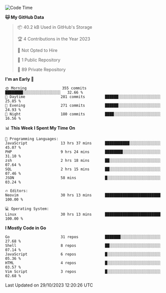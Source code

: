 
<!--START_SECTION:waka-->
![Code Time](http://img.shields.io/badge/Code%20Time-4%2C200%20hrs%2042%20mins-blue)

**🐱 My GitHub Data** 

> 📦 40.2 kB Used in GitHub's Storage 
 > 
> 🏆 4 Contributions in the Year 2023
 > 
> 🚫 Not Opted to Hire
 > 
> 📜 1 Public Repository 
 > 
> 🔑 89 Private Repository 
 > 
**I'm an Early 🐤** 

```text
🌞 Morning                355 commits         ████████░░░░░░░░░░░░░░░░░   32.66 % 
🌆 Daytime                281 commits         ██████░░░░░░░░░░░░░░░░░░░   25.85 % 
🌃 Evening                271 commits         ██████░░░░░░░░░░░░░░░░░░░   24.93 % 
🌙 Night                  180 commits         ████░░░░░░░░░░░░░░░░░░░░░   16.56 % 
```


📊 **This Week I Spent My Time On** 

```text
💬 Programming Languages: 
JavaScript               13 hrs 37 mins      ███████████░░░░░░░░░░░░░░   45.07 % 
PHP                      9 hrs 24 mins       ████████░░░░░░░░░░░░░░░░░   31.10 % 
zsh                      2 hrs 18 mins       ██░░░░░░░░░░░░░░░░░░░░░░░   07.64 % 
SQL                      2 hrs 15 mins       ██░░░░░░░░░░░░░░░░░░░░░░░   07.46 % 
JSON                     58 mins             █░░░░░░░░░░░░░░░░░░░░░░░░   03.24 % 

🔥 Editors: 
Neovim                   30 hrs 13 mins      █████████████████████████   100.00 % 

💻 Operating System: 
Linux                    30 hrs 13 mins      █████████████████████████   100.00 % 
```

**I Mostly Code in Go** 

```text
Go                       31 repos            ███████░░░░░░░░░░░░░░░░░░   27.68 % 
Shell                    8 repos             ██░░░░░░░░░░░░░░░░░░░░░░░   07.14 % 
JavaScript               6 repos             █░░░░░░░░░░░░░░░░░░░░░░░░   05.36 % 
HTML                     4 repos             █░░░░░░░░░░░░░░░░░░░░░░░░   03.57 % 
Vim Script               3 repos             █░░░░░░░░░░░░░░░░░░░░░░░░   02.68 % 
```




 Last Updated on 29/10/2023 12:20:26 UTC
<!--END_SECTION:waka-->

